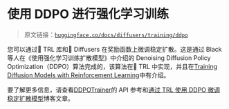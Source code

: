 # 使用 DDPO 进行强化学习训练

> 原文链接：[`huggingface.co/docs/diffusers/training/ddpo`](https://huggingface.co/docs/diffusers/training/ddpo)

您可以通过🤗 TRL 库和🤗 Diffusers 在奖励函数上微调稳定扩散。这是通过 Black 等人在《使用强化学习训练扩散模型》中介绍的 Denoising Diffusion Policy Optimization（DDPO）算法完成的，该算法在🤗 TRL 中实现，并且在[Training Diffusion Models with Reinforcement Learning](https://arxiv.org/abs/2305.13301)中有介绍。

要了解更多信息，请查看[DDPOTrainer](https://huggingface.co/docs/trl/v0.7.10/en/trainer#trl.DDPOTrainer)的 API 参考和[通过 TRL 使用 DDPO 微调稳定扩散模型](https://huggingface.co/blog/trl-ddpo)博客文章。
